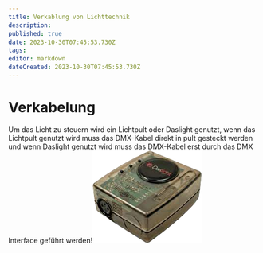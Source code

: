 ```yaml
---
title: Verkablung von Lichttechnik
description: 
published: true
date: 2023-10-30T07:45:53.730Z
tags: 
editor: markdown
dateCreated: 2023-10-30T07:45:53.730Z
---
```


# Verkabelung
Um das Licht zu steuern wird ein Lichtpult oder Daslight genutzt, wenn das Lichtpult genutzt wird muss das DMX-Kabel direkt in pult gesteckt werden und wenn Daslight genutzt wird muss das DMX-Kabel erst durch das DMX Interface geführt werden!![png-bild.png](/png-bild.png)